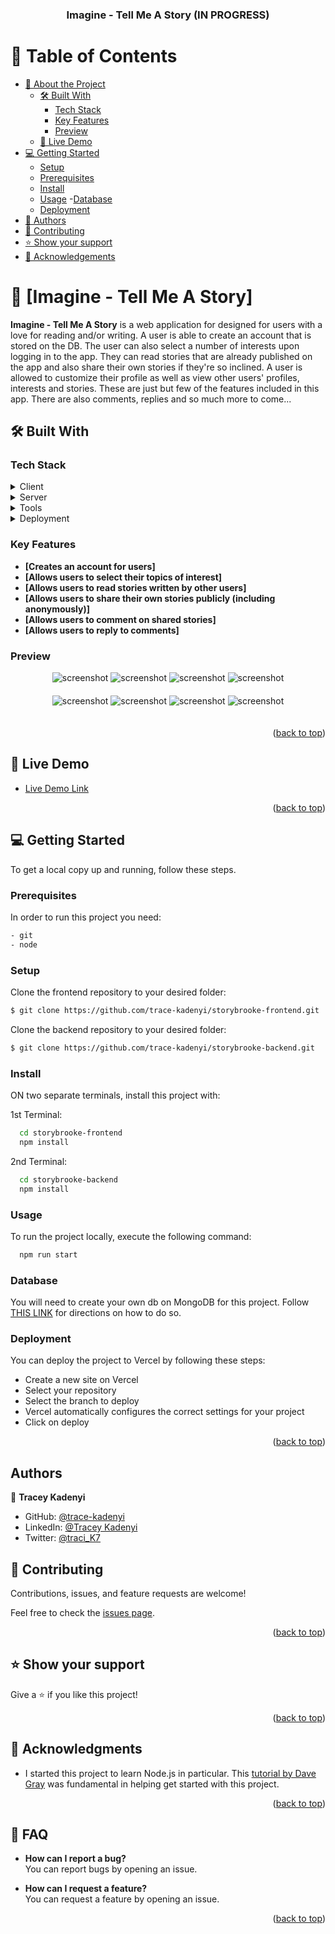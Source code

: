 <a name="readme-top"></a>

<div align="center">

  <h3><b>Imagine - Tell Me A Story (IN PROGRESS)</b></h3>

</div>

<!-- TABLE OF CONTENTS -->

# 📗 Table of Contents

- [📖 About the Project](#about-project)
  - [🛠 Built With](#built-with)
    - [Tech Stack](#tech-stack)
    - [Key Features](#key-features)
    - [Preview](#preview)
  - [🚀 Live Demo](#live-demo)
- [💻 Getting Started](#getting-started)
  - [Setup](#setup)
  - [Prerequisites](#prerequisites)
  - [Install](#install)
  - [Usage](#usage)
   -[Database](#database)
  - [Deployment](#deployment)
- [👥 Authors](#authors)
- [🤝 Contributing](#contributing)
- [⭐️ Show your support](#support)
- [🙏 Acknowledgements](#acknowledgements)

<!-- PROJECT DESCRIPTION -->

# 📖 [Imagine - Tell Me A Story] <a name="about-project"></a>

**Imagine - Tell Me A Story** is a web application for designed for users with a love for reading and/or writing. A user is able to create an account that is stored on the DB. The user can also select a number of interests upon logging in to the app. They can read stories that are already published on the app and also share their own stories if they're so inclined. A user is allowed to customize their profile as well as view other users' profiles, interests and stories. These are just but few of the features included in this app. There are also comments, replies and so much more to come...

## 🛠 Built With <a name="built-with"></a>

### Tech Stack <a name="tech-stack"></a>

<details>
  <summary>Client</summary>
  <ul>
    <li><a href="https://reactjs.org/" target="_blank">React.js</a></li>
  </ul>
</details>

<details>
 <summary>Server</summary>
  <ul>
    <li><a href="https://www.mongodb.com/mern-stack#:~:text=MERN%20stands%20for%20MongoDB%2C%20Express,a%20client%2Dside%20JavaScript%20framework" target="_blank">MERN Stack</a></li>
  </ul>
</details>

<details>
  <summary>Tools</summary>
  <ul>
    <li><a href="https://restfulapi.net/" target="_blank">REST API</a></li>
  </ul>
</details>

<details>
<summary>Deployment</summary>
  <ul>
    <li><a href="https://www.vercel.com/" target="_blank">Vercel</a></li>
  </ul>
</details>

<!-- Features -->

### Key Features <a name="key-features"></a>

- **[Creates an account for users]**
- **[Allows users to select their topics of interest]**
- **[Allows users to read stories written by other users]**
- **[Allows users to share their own stories publicly (including anonymously)]**
- **[Allows users to comment on shared stories]**
- **[Allows users to reply to comments]**

<!-- Preview -->

### Preview <a name="preview"></a>

<div align="center">
  <img src="/src/Assets/Images/readme/PLogin_page.png" alt="screenshot" style="margin-bottom: 20px"/>
  <img src="/src/Assets/Images/readme/pHOME_PAGE.png" alt="screenshot" style="margin-bottom: 20px"/>
  <img src="/src/Assets/Images/readme/Pprofile_page.png" alt="screenshot" style="margin-bottom: 20px"/>
  <img src="/src/Assets/Images/readme/pEXPLORE_PAGE.png" alt="screenshot" style="margin-bottom: 20px"/>
</div>

<div align="center">
  <img src="/src/Assets/Images/readme/Dlogin page.png" alt="screenshot" style="margin-bottom: 20px"/>
  <img src="/src/Assets/Images/readme/DHome page.png" alt="screenshot" style="margin-bottom: 20px"/>
  <img src="/src/Assets/Images/readme/Dprofile page.png" alt="screenshot" style="margin-bottom: 20px"/>
  <img src="/src/Assets/Images/readme/Dexplore page.png" alt="screenshot" style="margin-bottom: 20px"/>
</div>

<p align="right">(<a href="#readme-top">back to top</a>)</p>

<!-- LIVE DEMO -->

## 🚀 Live Demo <a name="live-demo"></a>

- [Live Demo Link](https://imagine-tellmeastory.vercel.app/)

<p align="right">(<a href="#readme-top">back to top</a>)</p>

<!-- GETTING STARTED -->

## 💻 Getting Started <a name="getting-started"></a>

To get a local copy up and running, follow these steps.

### Prerequisites

In order to run this project you need:

```sh
- git
- node
```

### Setup

Clone the frontend repository to your desired folder:

```bash
$ git clone https://github.com/trace-kadenyi/storybrooke-frontend.git
```

Clone the backend repository to your desired folder:

```bash
$ git clone https://github.com/trace-kadenyi/storybrooke-backend.git
```

### Install

ON two separate terminals, install this project with:

1st Terminal:

```bash
  cd storybrooke-frontend
  npm install
```

2nd Terminal:

```bash
  cd storybrooke-backend
  npm install
```

### Usage

To run the project locally, execute the following command:

```sh
  npm run start
```

### Database

You will need to create your own db on MongoDB for this project. Follow <a href="https://mongodb.com/basics/create-database" target="_blank">THIS LINK</a> for directions on how to do so.

### Deployment

You can deploy the project to Vercel by following these steps:

- Create a new site on Vercel
- Select your repository
- Select the branch to deploy
- Vercel automatically configures the correct settings for your project
- Click on deploy

<p align="right">(<a href="#readme-top">back to top</a>)</p>

<!-- AUTHORS -->

## Authors <a name="authors"></a>

👤 **Tracey Kadenyi**

- GitHub: [@trace-kadenyi](https://github.com/trace-kadenyi)
- LinkedIn: [@Tracey Kadenyi](https://www.linkedin.com/in/Tracey-Kadenyi/)
- Twitter: [@traci_K7](https://twitter.com/traci_k7)

<!-- CONTRIBUTING -->

## 🤝 Contributing <a name="contributing"></a>

Contributions, issues, and feature requests are welcome!

Feel free to check the [issues page](../../issues/).

<p align="right">(<a href="#readme-top">back to top</a>)</p>

<!-- SUPPORT -->

## ⭐️ Show your support <a name="support"></a>

Give a ⭐️ if you like this project!

<p align="right">(<a href="#readme-top">back to top</a>)</p>

<!-- ACKNOWLEDGEMENTS -->

## 🙏 Acknowledgments <a name="acknowledgements"></a>

- I started this project to learn Node.js in particular. This <a href="https://youtu.be/f2EqECiTBL8?si=AJd0HATC4ysggjFO" target="_blank">tutorial by Dave Gray</a> was fundamental in helping get started with this project.

<p align="right">(<a href="#readme-top">back to top</a>)</p>

<!-- FAQ (optional) -->

## 📝 FAQ <a name="faq"></a>

- **How can I report a bug?** <br />
  You can report bugs by opening an issue.

- **How can I request a feature?** <br />
  You can request a feature by opening an issue.

<p align="right">(<a href="#readme-top">back to top</a>)</p>
